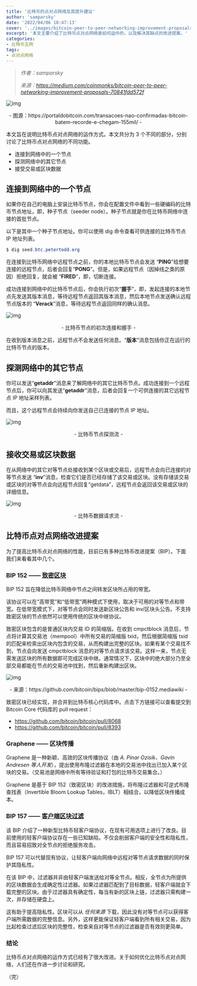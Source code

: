```yaml
---
title: '比特币的点对点网络及其提升建议'
author: 'samparsky'
date: '2022/04/06 10:47:13'
cover: '../images/bitcoin-peer-to-peer-networking-improvement-proposals/M1YhDAX.png'
excerpt: '本文主要介绍了比特币点对点网络是如何运作的，以及解决其缺点的改进提案。'
categories:
- 比特币主网
tags:
- 点对点网络
---
```



> *作者：samparsky*
> 
> *来源：<https://medium.com/coinmonks/bitcoin-peer-to-peer-networking-improvement-proposals-70841fdd572f>*



![img](../images/bitcoin-peer-to-peer-networking-improvement-proposals/M1YhDAX.png)

<p style="text-align:center">- 图源：https://portaldobitcoin.com/transacoes-nao-confirmadas-bitcoin-batem-recorde-e-chegam-155mil/ -</p>


本文旨在说明比特币点对点网络的运作方式。本文共分为 3 个不同的部分，分别讨论了比特币点对点网络的不同功能。

- 连接到网络中的一个节点
- 探测网络中的其它节点
- 接受交易或区块数据

## 连接到网络中的一个节点

如果你在自己的电脑上安装比特币节点，你会在配置文件中看到一些硬编码的比特币节点地址，即，种子节点（seeder node）。种子节点就是你在比特币网络中连接的首批节点。

以下是其中一个种子节点地址。你可以使用 dig 命令查看可供连接的比特币节点 IP 地址列表。

```java
$ dig seed.btc.petertodd.org
```

在连接到比特币网络中远程节点之前，你的本地比特币节点会发送 “**PING**”给想要连接的远程节点，后者会回复“**PONG**”。但是，如果远程节点（因掉线之类的原因）拒绝回复，就会被 “**FIRED**”，即，切断连接。

成功连接到网络中的比特币节点后，你会执行初次“**握手**”，即，发起连接的本地节点先发送其版本消息，等待远程节点返回其版本消息，然后本地节点发送确认远程节点版本的 “**Verack**”消息，等待远程节点返回同样的确认消息。

![img](../images/bitcoin-peer-to-peer-networking-improvement-proposals/p5-aNMg.png)

<p style="text-align:center">- 比特币节点的初次连接和握手 -</p>


在收到版本消息之前，远程节点不会发送任何消息。“**版本**”消息包括你正在运行的比特币节点的版本。

## 探测网络中的其它节点

你可以发送“**getaddr**”消息来了解网络中的其它比特币节点。成功连接到一个远程节点后，你可以向其发送“**getaddr**”消息，后者会回复一个可供连接的其它远程节点 IP 地址采样列表。

而且，这个远程节点会持续向你发送自己已连接的节点 IP 地址。

![img](../images/bitcoin-peer-to-peer-networking-improvement-proposals/yDKmk5w.png)

<p style="text-align:center">- 比特币节点探测流 -</p>


## 接收交易或区块数据

在从网络中的其它对等节点处接收到某个区块或交易后，远程节点会向已连接的对等节点发送 “**inv**”消息，检查它们是否已经存储了该交易或区块。没有存储该交易或区块的对等节点会向远程节点回复“getdata”，远程节点会返回该交易或区块的详细信息。

![img](../images/bitcoin-peer-to-peer-networking-improvement-proposals/C9KfbjA.png)

<p style="text-align:center">- 比特币数据请求流 -</p>


## 比特币点对点网络改进提案

为了提高比特币点对点网络的性能，目前已有多种比特币改进提案（BIP）。下面我们来看看其中几个。

### BIP 152 —— [致密区块](https://github.com/bitcoin/bips/blob/master/bip-0152.mediawiki)

BIP 152 旨在降低比特币网络中节点之间转发区块所占用的带宽。

该协议可以在“高带宽”和“低带宽”两种模式下使用，取决于可用的对等节点和带宽。在低带宽模式下，对等节点会同时发送新区块公告和 inv/区块头公告。不支持致密区块的节点依然可以使用传统的区块中继协议。

致密区块包含的是普通区块内交易 ID 的简缩版。在收到 cmpctblock 消息后，节点将计算其交易池（mempool）中所有交易的简缩版 txid，然后根据简缩版 txid 的匹配来检索出区块内包含的交易，从而构建出完整的区块。如果有某个交易找不到，节点会向发送 cmpctblock 消息的对等节点请求该交易。这样一来，节点无需发送区块的所有数据即可完成区块中继。通常情况下，区块中的绝大部分乃至全部交易都能在节点的交易池中找到，然后重新构建出区块。

![img](../images/bitcoin-peer-to-peer-networking-improvement-proposals/BNy2OFQ.png)

<p style="text-align:center">- 来源：https://github.com/bitcoin/bips/blob/master/bip-0152.mediawiki -</p>


致密区块已经实现，并合并到比特币核心代码库中。点击下方链接可以查看提交到 Bitcoin Core 代码库的 pull request：

- https://github.com/bitcoin/bitcoin/pull/8068
- https://github.com/bitcoin/bitcoin/pull/8393

### Graphene —— 区块传播

Graphene 是一种新颖、高效的区块传播协议（由 *A. Pinar Ozisik、Gavin Andresen 等人开发*），提出使用布隆过滤器在本地的交易池中找出已加入某个区块的交易。（交易池是网络中所有等待验证和打包的比特币交易集合。）

Graphene 是基于 BIP 152（致密区块）的改进措施，将布隆过滤器和可逆式布隆查找表（Invertible Bloom Lookup Tables，IBLT）相结合，以降低区块传播成本。

### BIP 157 —— [客户端区块过滤](https://github.com/bitcoin/bips/blob/master/bip-0157.mediawiki)

该 BIP 介绍了一种新型比特币轻客户端协议，在现有可用选项上进行了改良。目前使用的轻客户端协议存在一些已知缺陷，不仅会削弱客户端的安全性和隐私性，而且容易招致对全节点的拒绝服务攻击。

BIP 157 可以代替现有协议，让轻客户端向网络中远程对等节点请求数据的同时保护其隐私性。

在该 BIP 中，过滤器并非由轻客户端发送给对等全节点。相反，全节点为所提供的区块数据会生成确定性过滤器。如果过滤器匹配到了目标数据，轻客户端就会下载完整的区块。由于过滤器具有确定性，每当有新的区块上链，过滤器只需构建一次，并存储在硬盘上。

这有助于提高隐私性。区块可以从 *任何来源* 下载，因此没有对等节点可以获得客户端所需数据的完整信息。另外，这样更能保证轻客户端看到所有相关交易，因为比起检查过滤后区块的完整性，检查来自对等节点的过滤器是否有效则更简单。

### 结论

比特币点对点网络的运作方式已经有了很大改进。关于如何优化比特币点对点网络，人们还在作进一步讨论和研究。

（完）